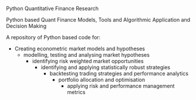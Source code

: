Python Quantitative Finance Research

Python based Quant Finance Models, Tools and Algorithmic Application and Decision Making

A repository of Python based code for:

 - Creating econometric market models and hypotheses
    - modelling, testing and analysing market hypotheses
        - identifying risk weighted market opportunities
           - identifying and applying statistically robust strategies
               - backtesting trading strategies and performance analytics 
                  - portfolio allocation and optimisation
                     - applying risk and performance management metrics  
                  
  
        

